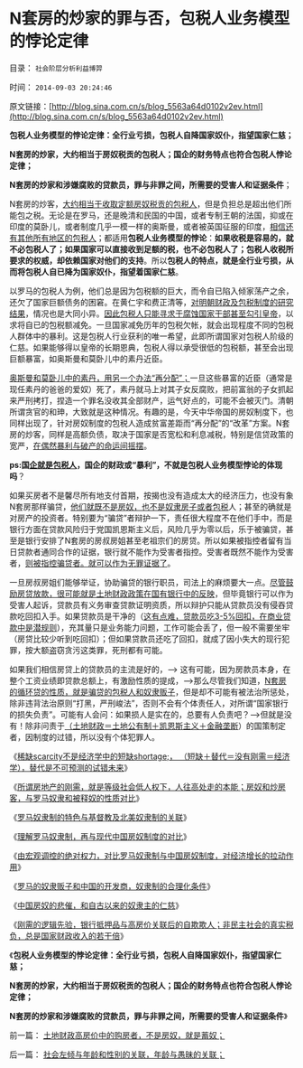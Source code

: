 # N套房的炒家的罪与否，包税人业务模型的悖论定律

目录： `社会阶层分析利益博羿` 

时间： `2014-09-03 20:24:46` 

原文链接：[http://blog.sina.com.cn/s/blog_5563a64d0102v2ev.html](http://blog.sina.com.cn/s/blog_5563a64d0102v2ev.html)

**包税人业务模型的悖论定律：全行业亏损，包税人自降国家奴仆，指望国家仁慈；**

**N套房的炒家，大约相当于房奴税贡的包税人；国企的财务特点也符合包税人悖论定律；**

**N套房的炒家和涉嫌腐败的贷款员，罪与非罪之间，所需要的受害人和证据条件**；

N套房的炒客，[大约相当于收取定额房奴税贡的包税人](../../../2014/8/18/房奴和炒房客，对比罗马的奴隶和被释奴.md)，但是负担总是超出他们所能包之税。无论是在罗马，还是晚清和民国的中国，或者专制王朝的法国，抑或在印度的莫卧儿，或者制度几乎一模一样的奥斯曼，或者被英国征服的印度，[相信还有其他所有地区的包税人](../../../2014/1/5/英国国会Parliament承传的大宪章精神，对比人民代表的听证会.md)；都适用**包税人业务模型的悖论**：**如果收税是容易的，就不必包税人了；如果国家可以直接收到足额的税，也不必包税人了；包税人收税所要求的权威，却依赖国家对他们的支持**。所以**包税人的特点，就是全行业亏损，从而将包税人自已降为国家奴仆，指望着国家仁慈**。

以罗马的包税人为例，他们总是因为包税额的巨大，而令自已陷入倾家荡产之余，还欠了国家巨额债务的困窘。在黄仁宇和费正清等，[对明朝财政及包税制度的研究结果](../../../2013/2/10/明朝政府的国企和反腐败，黄仁宇的错误.md)，情况也是大同小异。[因此包税人只能寻求于腐蚀国家干部甚至勾引皇帝](../../../2010/2/28/从专营权层层盘剥理解中国特色的黑社会.md)，以求将自已的包税额减免。一旦国家减免历年的包税欠帐，就会出现程度不同的包税人群体中的暴利。这是包税人行业获利的唯一希望，此即所谓国家对包税人阶级的仁慈。如果能够得以皇帝的长期恩典，包税人得以承受很低的包税额，甚至会出现巨额暴富，如奥斯曼和莫卧儿中的素丹近臣。

[奥斯曼和莫卧儿中的素丹，用另一个办法“再分配”；](../../../2012/1/26/中世纪基督教发明的遗产税和奥朗则布大帝的“忏悔”.md)一旦这些暴富的近臣（通常是现任素丹的爸爸的爱奴）死了，素丹就马上对其子女反腐败，把前富翁的子女抓起来严刑拷打，捏造一个罪名没收其全部财产，运气好点的，可能不会被灭门。清朝所谓贪官的和珅，大致就是这种情况。有趣的是，今天中华帝国的房奴制度下，也同样出现了，针对房奴制度的包税人造成贫富差距而“再分配”的“改革”方案。N套房的炒客，同样是高额负债，取决于国家是否宽松和利息减税，特别是信贷政策的宽严，[在偶然暴利与破产的命运间摇摆](../../../2013/2/16/焦大情结，盐商情结，包税人情结.md)。

**ps:国[企就是包税人](../../../2012/7/4/国企适用于亡国灭种威胁下的卫国战争.md)，国企的财政或“暴利”，不就是包税人业务模型悖论的体现吗**？

如果买房者不是馨尽所有地支付首期，按揭也没有造成太大的经济压力，也没有象N套房那样骗贷，[他们就既不是房奴，也不是奴隶房子或者包税](../../../2014/8/18/房奴和炒房客，对比罗马的奴隶和被释奴.md)人；甚至的确就是对房产的投资者。特别要为“骗贷”者辩护一下，责任很大程度不在他们手中，而是银行方面在贷款风险归于党国凯恩斯主义后，风险几乎为零以后，乐于被骗贷，甚至是银行安排了N套房的房叔房姐甚至老祖宗们的房贷。所以如果被指控者留有当日贷款者通同合作的证据，银行就不能作为受害者指控。受害者既然不能作为受害者，[则被指控骗贷者。就可以作为无罪证据了](../../../2013/2/6/N多套房不是腐败，不是犯罪，甚至不是灰色收入.md)。

一旦房叔房姐们能够举证，协助骗贷的银行职员，司法上的麻烦要大一点。[尽管鼓励房贷放款，很可能就是土地财政政策在国有银行中的反映](../../../2008/5/27/硬需求来自银行信贷任务，房价极端下还可以再涨一倍.md)，但毕竟银行可以作为受害人起诉，贷款员有义务审查贷款证明资质，所以辩护只能从贷款员没有侵吞贷款吃回扣入手。如果贷款员是干净的（[这有点难，贷款员吃3-5%回扣，在商业贷款中是潜规则](../../../2013/11/21/开发商可说是凭房(骗／窃)银行的钞票盗贼；.md)），充其量只是业务能力问题，工作可能会丢了，但一般不需要坐牢（房贷比较少听到吃回扣）；但如果贷款员还吃了回扣，就成了因小失大的现行犯罪，按大额盗窃贪污这类罪，死刑都有可能。

如果我们相信房贷上的贷款员的主流是好的，——>
这有可能，因为房款员本身，在整个工资业绩即贷款总额上，有激励性质的提成，——>那么尽管我们知道，[N套房的循环贷的性质，就是骗贷的包税人和奴隶贩子](../../../2014/9/1/刚需的逻辑先验，银行抵押品的自欺欺人，N套房的通同作弊.md)，但是却不可能有被法治所惩处，除非违背法治原则“打黑，严刑峻法”，否则不会有个体责任人，对所谓“国家银行的损失负责”。可能有人会问：如果损人是实在的，总要有人负责吧？——>但就是没有！除非问责于[（土地财政＝土地公有制＋凯恩斯主义＋金融垄断](http://blog.sina.com.cn/s/blog_5563a64d0102uyrp.html)）的国策制定者，因制度的过错，所以没有个体犯罪人。

《[稀缺scarcity不是经济学中的短缺shortage;，
（短缺＋替代＝没有刚需＝经济学），替代是不可预测的试错未来](../../../2014/8/17/“刚需”论证了马克思主义，肯定了计划经济，否定了市场的经济学；.md)》

《[所谓房地产的刚需，就是等级社会低人权下，人往高处走的本能；房奴和炒房客，与罗马奴隶和被释奴的性质对比](../../../2014/8/18/房奴和炒房客，对比罗马的奴隶和被释奴.md)》

《[罗马奴隶制的特色与基督教及北美奴隶制的关联](../../../2014/8/25/罗马奴隶制的特色与基督教及北美奴隶制的关联；.md)》

《[理解罗马奴隶制，再与现代中国房奴制度的对比](../../../2014/8/26/理解罗马奴隶制，再与现代中国房奴制度的对比；.md)》

《[由宏观调控的绝对权力，对比罗马奴隶制与中国房奴制度，对经济增长的拉动作用](../../../2014/8/27/对比罗马奴隶制与中国房奴制度，对经济增长的拉动作用.md)》

《[罗马的奴隶贩子和中国的开发商，奴隶制的合理化条件](../../../2014/8/28/罗马的奴隶贩子和中国的开发商，奴隶制的合理化条件.md)》

《[中国房奴的悲催，和自古以来的奴隶主的仁慈](../../../2014/8/29/中国房奴的悲催,和奴隶主的仁慈.md)》

《[刚需的逻辑先验，银行抵押品与高房价关联后的自欺欺人；非民主社会的真实税负，总是国家财政收入的若干倍](../../../2014/9/1/刚需的逻辑先验，银行抵押品的自欺欺人，N套房的通同作弊.md)》

《**包税人业务模型的悖论定律：全行业亏损，包税人自降国家奴仆，指望国家仁慈；**

**N套房的炒家，大约相当于房奴税贡的包税人；国企的财务特点也符合包税人悖论定律；**

**N套房的炒家和涉嫌腐败的贷款员，罪与非罪之间，所需要的受害人和证据条件**》

前一篇： [土地财政高房价中的购房者，不是房奴，就是蓄奴；](../../../2014/9/4/土地财政高房价中的购房者，不是房奴，就是蓄奴；.md)

后一篇： [社会左倾与年龄和性别的关联，年龄与愚昧的关联；](../../../2014/9/1/社会左倾与年龄和性别的关联，年龄与愚昧的关联；.md)

